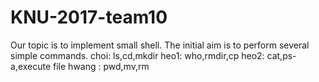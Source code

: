# KNU-2017-team10
Our topic is to implement small shell. 
The initial aim is to perform several simple commands.
choi: ls,cd,mkdir
heo1: who,rmdir,cp
heo2: cat,ps-a,execute file
hwang : pwd,mv,rm 
